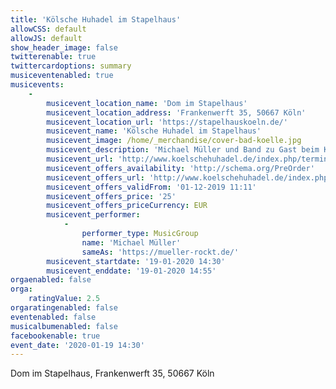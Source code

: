 ```yaml
---
title: 'Kölsche Huhadel im Stapelhaus'
allowCSS: default
allowJS: default
show_header_image: false
twitterenable: true
twittercardoptions: summary
musiceventenabled: true
musicevents:
    -
        musicevent_location_name: 'Dom im Stapelhaus'
        musicevent_location_address: 'Frankenwerft 35, 50667 Köln'
        musicevent_location_url: 'https://stapelhauskoeln.de/'
        musicevent_name: 'Kölsche Huhadel im Stapelhaus'
        musicevent_image: /home/_merchandise/cover-bad-koelle.jpg
        musicevent_description: 'Michael Müller und Band zu Gast beim Kölschen Huhadel'
        musicevent_url: 'http://www.koelschehuhadel.de/index.php/termine/'
        musicevent_offers_availability: 'http://schema.org/PreOrder'
        musicevent_offers_url: 'http://www.koelschehuhadel.de/index.php/veranstaltungen/'
        musicevent_offers_validFrom: '01-12-2019 11:11'
        musicevent_offers_price: '25'
        musicevent_offers_priceCurrency: EUR
        musicevent_performer:
            -
                performer_type: MusicGroup
                name: 'Michael Müller'
                sameAs: 'https://mueller-rockt.de/'
        musicevent_startdate: '19-01-2020 14:30'
        musicevent_enddate: '19-01-2020 14:55'
orgaenabled: false
orga:
    ratingValue: 2.5
orgaratingenabled: false
eventenabled: false
musicalbumenabled: false
facebookenable: true
event_date: '2020-01-19 14:30'
---
```


Dom im Stapelhaus, Frankenwerft 35, 50667 Köln
